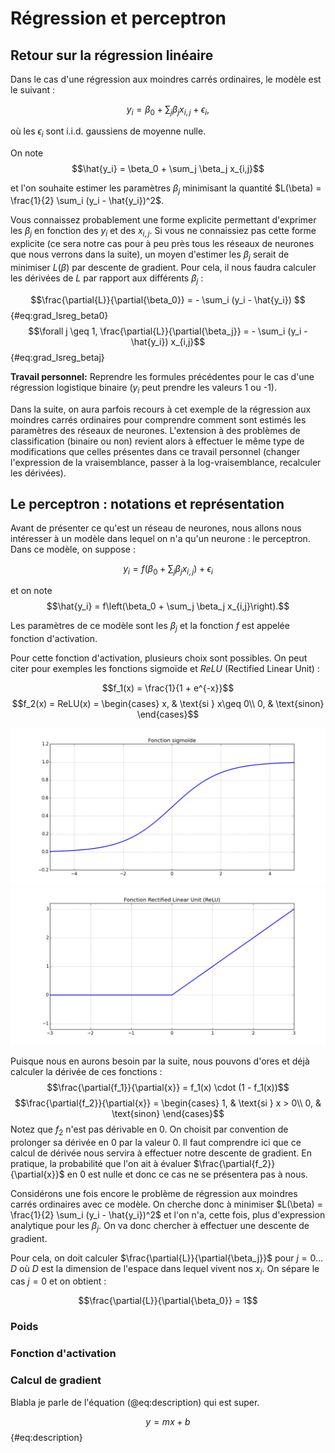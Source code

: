 # Régression et perceptron

## Retour sur la régression linéaire

Dans le cas d'une régression aux moindres carrés ordinaires, le modèle est le suivant :

$$y_i = \beta_0 + \sum_j \beta_j x_{i,j} + \epsilon_i,$$

où les $\epsilon_i$ sont i.i.d. gaussiens de moyenne nulle.


On note
$$\hat{y_i} = \beta_0 + \sum_j \beta_j x_{i,j}$$

et l'on souhaite estimer les paramètres $\beta_j$ minimisant la quantité $L(\beta) = \frac{1}{2} \sum_i (y_i - \hat{y_i})^2$.

Vous connaissez probablement une forme explicite permettant d'exprimer les $\beta_j$ en fonction des $y_i$ et des $x_{i,j}$.
Si vous ne connaissiez pas cette forme explicite (ce sera notre cas pour à peu près tous les réseaux de neurones que nous verrons dans la suite), un moyen d'estimer les $\beta_j$ serait de minimiser $L(\beta)$ par descente de gradient.
Pour cela, il nous faudra calculer les dérivées de $L$ par rapport aux différents $\beta_j$ :

$$\frac{\partial{L}}{\partial{\beta_0}} = - \sum_i (y_i - \hat{y_i}) $$ {#eq:grad_lsreg_beta0}
$$\forall j \geq 1, \frac{\partial{L}}{\partial{\beta_j}} = - \sum_i (y_i - \hat{y_i}) x_{i,j}$$ {#eq:grad_lsreg_betaj}

**Travail personnel:** Reprendre les formules précédentes pour le cas d'une régression logistique binaire ($y_i$ peut prendre les valeurs 1 ou -1).

Dans la suite, on aura parfois recours à cet exemple de la régression aux moindres carrés ordinaires pour comprendre comment sont estimés les paramètres des réseaux de neurones.
L'extension à des problèmes de classification (binaire ou non) revient alors à effectuer le même type de modifications que celles présentes dans ce travail personnel (changer l'expression de la vraisemblance, passer à la log-vraisemblance, recalculer les dérivées).

## Le perceptron : notations et représentation

Avant de présenter ce qu'est un réseau de neurones, nous allons nous intéresser à un modèle dans lequel on n'a qu'un neurone : le perceptron.
Dans ce modèle, on suppose :

$$y_i = f\left(\beta_0 + \sum_j \beta_j x_{i,j}\right) + \epsilon_i$$

et on note
$$\hat{y_i} = f\left(\beta_0 + \sum_j \beta_j x_{i,j}\right).$$

Les paramètres de ce modèle sont les $\beta_j$ et la fonction $f$ est appelée fonction d'activation.

Pour cette fonction d'activation, plusieurs choix sont possibles.
On peut citer pour exemples les fonctions sigmoïde et _ReLU_ (Rectified Linear Unit) :

$$f_1(x) = \frac{1}{1 + e^{-x}}$$
$$f_2(x) = ReLU(x) = \begin{cases} x, & \text{si } x\geq 0\\
                                   0, & \text{sinon}
                     \end{cases}$$

![fullwidth](img/sigmoid.png "Fonction sigmoïde")
![fullwidth](img/relu.png "Fonction ReLU")

Puisque nous en aurons besoin par la suite, nous pouvons d'ores et déjà calculer la dérivée de ces fonctions :
$$\frac{\partial{f_1}}{\partial{x}} = f_1(x) \cdot (1 - f_1(x))$$
$$\frac{\partial{f_2}}{\partial{x}} = \begin{cases} 1, & \text{si } x > 0\\
                                   0, & \text{sinon}
                     \end{cases}$$
Notez que $f_2$ n'est pas dérivable en 0.
On choisit par convention de prolonger sa dérivée en 0 par la valeur 0.
Il faut comprendre ici que ce calcul de dérivée nous servira à effectuer notre descente de gradient.
En pratique, la probabilité que l'on ait à évaluer $\frac{\partial{f_2}}{\partial{x}}$ en 0 est nulle et donc ce cas ne se présentera pas à nous.

Considérons une fois encore le problème de régression aux moindres carrés ordinaires avec ce modèle.
On cherche donc à minimiser $L(\beta) = \frac{1}{2} \sum_i (y_i - \hat{y_i})^2$ et l'on n'a, cette fois, plus d'expression analytique pour les $\beta_j$.
On va donc chercher à effectuer une descente de gradient.

Pour cela, on doit calculer $\frac{\partial{L}}{\partial{\beta_j}}$ pour $j = 0 \dots D$ où $D$ est la dimension de l'espace dans lequel vivent nos $x_i$.
On sépare le cas $j=0$ et on obtient :

$$\frac{\partial{L}}{\partial{\beta_0}} = 1$$

### Poids

### Fonction d'activation

### Calcul de gradient

Blabla je parle de l'équation (@eq:description) qui est super.

$$ y = mx + b $$ {#eq:description}
